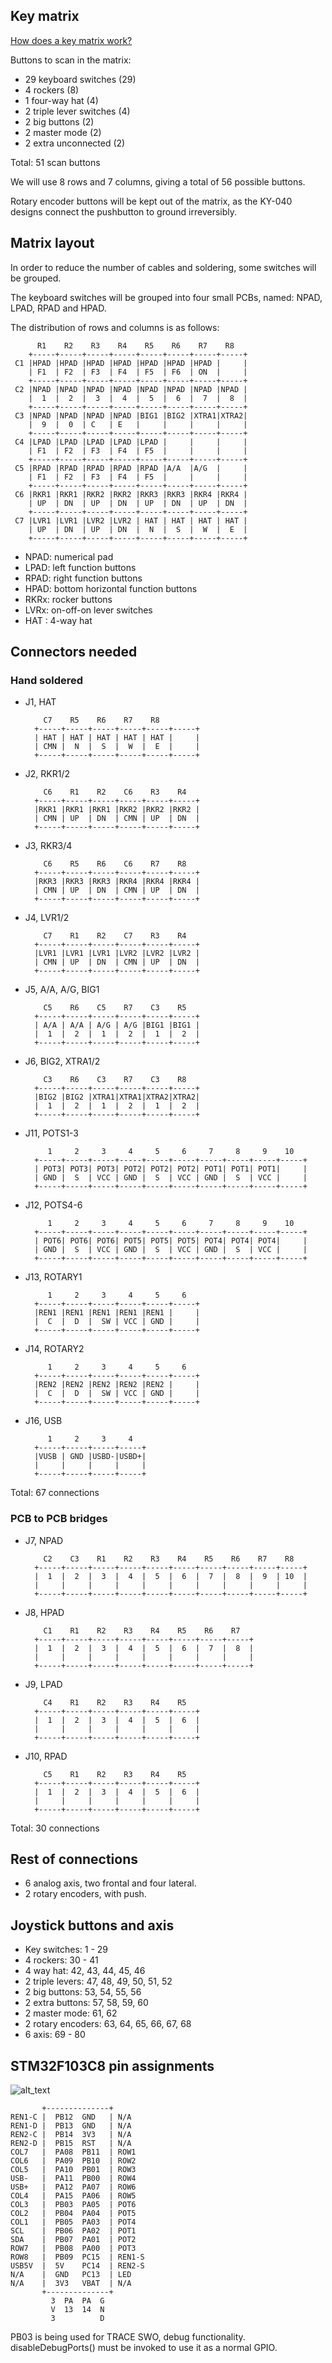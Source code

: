 ## Key matrix

[How does a key matrix work?](https://en.wikipedia.org/wiki/Keyboard_matrix_circuit)

Buttons to scan in the matrix:

* 29 keyboard switches (29)
* 4 rockers (8)
* 1 four-way hat (4)
* 2 triple lever switches (4)
* 2 big buttons (2)
* 2 master mode (2)
* 2 extra unconnected (2)

Total: 51 scan buttons

We will use 8 rows and 7 columns, giving a total of 56 possible buttons.

Rotary encoder buttons will be kept out of the matrix, as the KY-040 designs connect the pushbutton to ground irreversibly.

## Matrix layout

In order to reduce the number of cables and soldering, some switches will be grouped.

The keyboard switches will be grouped into four small PCBs, named: NPAD, LPAD, RPAD and HPAD.

The distribution of rows and columns is as follows:

          R1    R2    R3    R4    R5    R6    R7    R8
        +-----+-----+-----+-----+-----+-----+-----+-----+
     C1 |HPAD |HPAD |HPAD |HPAD |HPAD |HPAD |HPAD |     |
        | F1  | F2  | F3  | F4  | F5  | F6  | ON  |     |
        +-----+-----+-----+-----+-----+-----+-----+-----+
     C2 |NPAD |NPAD |NPAD |NPAD |NPAD |NPAD |NPAD |NPAD |
        |  1  |  2  |  3  |  4  |  5  |  6  |  7  |  8  |
        +-----+-----+-----+-----+-----+-----+-----+-----+
     C3 |NPAD |NPAD |NPAD |NPAD |BIG1 |BIG2 |XTRA1|XTRA2|
        |  9  |  0  | C   | E   |     |     |     |     |
        +-----+-----+-----+-----+-----+-----+-----+-----+
     C4 |LPAD |LPAD |LPAD |LPAD |LPAD |     |     |     |
        | F1  | F2  | F3  | F4  | F5  |     |     |     |
        +-----+-----+-----+-----+-----+-----+-----+-----+
     C5 |RPAD |RPAD |RPAD |RPAD |RPAD |A/A  |A/G  |     |
        | F1  | F2  | F3  | F4  | F5  |     |     |     |
        +-----+-----+-----+-----+-----+-----+-----+-----+
     C6 |RKR1 |RKR1 |RKR2 |RKR2 |RKR3 |RKR3 |RKR4 |RKR4 |
        | UP  | DN  | UP  | DN  | UP  | DN  | UP  | DN  |
        +-----+-----+-----+-----+-----+-----+-----+-----+
     C7 |LVR1 |LVR1 |LVR2 |LVR2 | HAT | HAT | HAT | HAT |
        | UP  | DN  | UP  | DN  |  N  |  S  |  W  |  E  |
        +-----+-----+-----+-----+-----+-----+-----+-----+

* NPAD: numerical pad
* LPAD: left function buttons
* RPAD: right function buttons
* HPAD: bottom horizontal function buttons
* RKRx: rocker buttons
* LVRx: on-off-on lever switches
* HAT : 4-way hat

## Connectors needed

### Hand soldered

* J1, HAT

          C7    R5    R6    R7    R8
        +-----+-----+-----+-----+-----+-----+
        | HAT | HAT | HAT | HAT | HAT |     |
        | CMN |  N  |  S  |  W  |  E  |     |
        +-----+-----+-----+-----+-----+-----+

* J2, RKR1/2

          C6    R1    R2    C6    R3    R4
        +-----+-----+-----+-----+-----+-----+
        |RKR1 |RKR1 |RKR1 |RKR2 |RKR2 |RKR2 |
        | CMN | UP  | DN  | CMN | UP  | DN  |
        +-----+-----+-----+-----+-----+-----+

* J3, RKR3/4

          C6    R5    R6    C6    R7    R8
        +-----+-----+-----+-----+-----+-----+
        |RKR3 |RKR3 |RKR3 |RKR4 |RKR4 |RKR4 |
        | CMN | UP  | DN  | CMN | UP  | DN  |
        +-----+-----+-----+-----+-----+-----+

* J4, LVR1/2

          C7    R1    R2    C7    R3    R4
        +-----+-----+-----+-----+-----+-----+
        |LVR1 |LVR1 |LVR1 |LVR2 |LVR2 |LVR2 |
        | CMN | UP  | DN  | CMN | UP  | DN  |
        +-----+-----+-----+-----+-----+-----+

* J5, A/A, A/G, BIG1

          C5    R6    C5    R7    C3    R5
        +-----+-----+-----+-----+-----+-----+
        | A/A | A/A | A/G | A/G |BIG1 |BIG1 |
        |  1  |  2  |  1  |  2  |  1  |  2  |
        +-----+-----+-----+-----+-----+-----+

* J6, BIG2, XTRA1/2

          C3    R6    C3    R7    C3    R8
        +-----+-----+-----+-----+-----+-----+
        |BIG2 |BIG2 |XTRA1|XTRA1|XTRA2|XTRA2|
        |  1  |  2  |  1  |  2  |  1  |  2  |
        +-----+-----+-----+-----+-----+-----+

* J11, POTS1-3

           1     2     3     4     5     6     7     8     9    10
        +-----+-----+-----+-----+-----+-----+-----+-----+-----+-----+
        | POT3| POT3| POT3| POT2| POT2| POT2| POT1| POT1| POT1|     |
        | GND |  S  | VCC | GND |  S  | VCC | GND |  S  | VCC |     |
        +-----+-----+-----+-----+-----+-----+-----+-----+-----+-----+

* J12, POTS4-6

           1     2     3     4     5     6     7     8     9    10
        +-----+-----+-----+-----+-----+-----+-----+-----+-----+-----+
        | POT6| POT6| POT6| POT5| POT5| POT5| POT4| POT4| POT4|     |
        | GND |  S  | VCC | GND |  S  | VCC | GND |  S  | VCC |     |
        +-----+-----+-----+-----+-----+-----+-----+-----+-----+-----+

* J13, ROTARY1

           1     2     3     4     5     6
        +-----+-----+-----+-----+-----+-----+
        |REN1 |REN1 |REN1 |REN1 |REN1 |     |
        |  C  |  D  |  SW | VCC | GND |     |
        +-----+-----+-----+-----+-----+-----+

* J14, ROTARY2

           1     2     3     4     5     6
        +-----+-----+-----+-----+-----+-----+
        |REN2 |REN2 |REN2 |REN2 |REN2 |     |
        |  C  |  D  |  SW | VCC | GND |     |
        +-----+-----+-----+-----+-----+-----+

* J16, USB

           1     2     3     4
        +-----+-----+-----+-----+
        |VUSB | GND |USBD-|USBD+|
        |     |     |     |     |
        +-----+-----+-----+-----+

Total: 67 connections

### PCB to PCB bridges

* J7, NPAD

          C2    C3    R1    R2    R3    R4    R5    R6    R7    R8
        +-----+-----+-----+-----+-----+-----+-----+-----+-----+-----+
        |  1  |  2  |  3  |  4  |  5  |  6  |  7  |  8  |  9  | 10  |
        |     |     |     |     |     |     |     |     |     |     |
        +-----+-----+-----+-----+-----+-----+-----+-----+-----+-----+

* J8, HPAD

          C1    R1    R2    R3    R4    R5    R6    R7
        +-----+-----+-----+-----+-----+-----+-----+-----+
        |  1  |  2  |  3  |  4  |  5  |  6  |  7  |  8  |
        |     |     |     |     |     |     |     |     |
        +-----+-----+-----+-----+-----+-----+-----+-----+

* J9, LPAD

          C4    R1    R2    R3    R4    R5
        +-----+-----+-----+-----+-----+-----+
        |  1  |  2  |  3  |  4  |  5  |  6  |
        |     |     |     |     |     |     |
        +-----+-----+-----+-----+-----+-----+

* J10, RPAD

          C5    R1    R2    R3    R4    R5
        +-----+-----+-----+-----+-----+-----+
        |  1  |  2  |  3  |  4  |  5  |  6  |
        |     |     |     |     |     |     |
        +-----+-----+-----+-----+-----+-----+

Total: 30 connections


## Rest of connections

* 6 analog axis, two frontal and four lateral.
* 2 rotary encoders, with push.

## Joystick buttons and axis

* Key switches: 1 - 29
* 4 rockers: 30 - 41
* 4 way hat: 42, 43, 44, 45, 46
* 2 triple levers: 47, 48, 49, 50, 51, 52
* 2 big buttons: 53, 54, 55, 56
* 2 extra buttons: 57, 58, 59, 60
* 2 master mode: 61, 62
* 2 rotary encoders: 63, 64, 65, 66, 67, 68
* 6 axis: 69 - 80


## STM32F103C8 pin assignments

![alt_text](https://github.com/mustang51/toro-ufc/blob/main/doc/Bluepillpinout.gif?raw=true)

           +--------------+
    REN1-C |  PB12  GND   | N/A
    REN1-D |  PB13  GND   | N/A
    REN2-C |  PB14  3V3   | N/A
    REN2-D |  PB15  RST   | N/A
    COL7   |  PA08  PB11  | ROW1
    COL6   |  PA09  PB10  | ROW2
    COL5   |  PA10  PB01  | ROW3
    USB-   |  PA11  PB00  | ROW4
    USB+   |  PA12  PA07  | ROW6
    COL4   |  PA15  PA06  | ROW5
    COL3   |  PB03  PA05  | POT6
    COL2   |  PB04  PA04  | POT5
    COL1   |  PB05  PA03  | POT4
    SCL    |  PB06  PA02  | POT1
    SDA    |  PB07  PA01  | POT2
    ROW7   |  PB08  PA00  | POT3
    ROW8   |  PB09  PC15  | REN1-S
    USB5V  |  5V    PC14  | REN2-S
    N/A    |  GND   PC13  | LED
    N/A    |  3V3   VBAT  | N/A
           +--------------+
             3  PA  PA  G
             V  13  14  N
             3          D


PB03 is being used for TRACE SWO, debug functionality. disableDebugPorts() must be invoked to use it as a normal GPIO.
